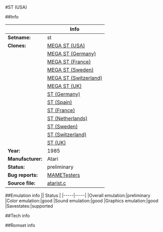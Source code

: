 #ST (USA)

##Info

||Info|
|-----|-----|
|**Setname:**|st
|**Clones:**|[MEGA ST (USA)](megast.md)
||[MEGA ST (Germany)](megast_de.md)
||[MEGA ST (France)](megast_fr.md)
||[MEGA ST (Sweden)](megast_se.md)
||[MEGA ST (Switzerland)](megast_sg.md)
||[MEGA ST (UK)](megast_uk.md)
||[ST (Germany)](st_de.md)
||[ST (Spain)](st_es.md)
||[ST (France)](st_fr.md)
||[ST (Netherlands)](st_nl.md)
||[ST (Sweden)](st_se.md)
||[ST (Switzerland)](st_sg.md)
||[ST (UK)](st_uk.md)
|**Year:**|1985
|**Manufacturer:**|Atari
|**Status:**|preliminary
|**Bug reports:**|[MAMETesters](http://mametesters.org/view_all_set.php?type=1&temporary=y&search=atarist.c)
|**Source file:**|[atarist.c](https://github.com/mamedev/mame/blob/master/src/mess/drivers/atarist.c)

##Emulation info
|| Status |
|-----|-----|
|Overall emulation:|preliminary
|Color emulation:|good
|Sound emulation:|good
|Graphics emulation:|good
|Savestates:|supported

##Tech info

##Romset info

<!--- START OF EDITED COMMENT DO NOT TOUCH TEXT ABOVE-->
